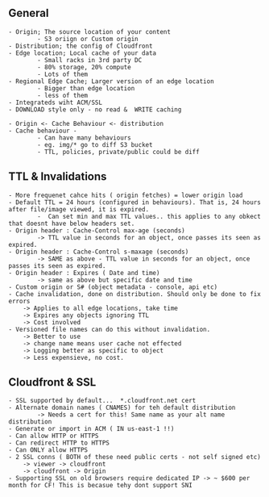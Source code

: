 ## General
    - Origin; The source location of your content
            - S3 oriign or Custom origin
    - Distribution; the config of Cloudfront
    - Edge location; Local cache of your data
            - Small racks in 3rd party DC
            - 80% storage, 20% compute
            - Lots of them
    - Regional Edge Cache; Larger version of an edge location
            - Bigger than edge location
            - less of them
    - Integrateds wiht ACM/SSL
    - DOWNLOAD style only - no read &  WRITE caching

    - Origin <- Cache Behaviour <- distribution
    - Cache behaviour -
            - Can have many behaviours
            - eg. img/* go to diff S3 bucket
            - TTL, policies, private/public could be diff

## TTL & Invalidations
    - More frequenet cahce hits ( origin fetches) = lower origin load
    - Default TTL = 24 hours (configured in behaviours). That is, 24 hours after file/image viewed, it is expired.
            -  Can set min and max TTL values.. this applies to any obkect that doesnt have below headers set.
    - Origin header : Cache-Control max-age (seconds)
            -> TTL value in seconds for an object, once passes its seen as expired. 
    - Origin header : Cache-Control s-maxage (seconds)
            -> SAME as above - TTL value in seconds for an object, once passes its seen as expired. 
    - Origin header : Expires ( Date and time)
            -> same as above but specific date and time
    - Custom origin or S# (object metadata - console, api etc)
    - Cache invalidation, done on distribution. Should only be done to fix errors
        -> Applies to all edge locations, take time
        -> Expires any objects ignoring TTL
        -> Cost involved
    - Versioned file names can do this without invalidation.
        -> Better to use
        -> change name means user cache not effected
        -> Logging better as specific to object
        -> Less expensieve, no cost.

## Cloudfront & SSL
    - SSL supported by default...  *.cloudfront.net cert
    - Alternate domain names ( CNAMES) for teh default distribution
            -> Needs a cert for this! Same name as your alt name distribution
    - Generate or import in ACM ( IN us-east-1 !!)
    - Can allow HTTP or HTTPS
    - Can redirect HTTP to HTTPS
    - Can ONLY allow HTTPS
    - 2 SSL conns ( BOTH of these need public certs - not self signed etc)
        -> viewer -> cloudfront
        -> cloudfront -> Origin
    - Supporting SSL on old browsers require dedicated IP -> ~ $600 per month for CF! This is becasue tehy dont support SNI
    

